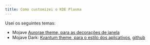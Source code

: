 ```yaml
---
title: Como customizei o KDE Plasma
---
```



Usei os seguintes temas:
* Mojave [Aurorae theme, para as decorações de janela](https://store.kde.org/p/1252329/)
* Mojave Dark: [Kvantum theme, para o estílo dos aplicativos](https://store.kde.org/p/1252328/), [github](https://github.com/Luwx/Mojave-kvantum)
